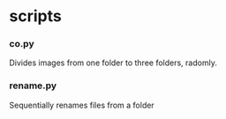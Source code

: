 # scripts

### co.py
Divides images from one folder to three folders, radomly.


### rename.py
Sequentially renames files from a folder
